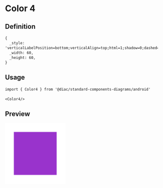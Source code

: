 # Color 4

## Definition

```
{
  _style: 'verticalLabelPosition=bottom;verticalAlign=top;html=1;shadow=0;dashed=0;strokeWidth=1;strokeColor=none;shape=rect;fillColor=#9933cc;',
  _width: 60,
  _height: 60,
}
```

## Usage

```
import { Color4 } from '@diac/standard-components-diagrams/android'

<Color4/>
```

## Preview

<img src="./color-4.png" width="200"/>
